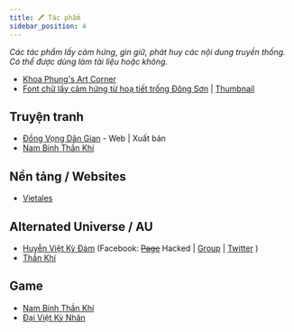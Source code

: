 ```yaml
---
title: 🖊️ Tác phẩm
sidebar_position: 4
---
```


_Các tác phẩm lấy cảm hứng, gìn giữ, phát huy các nội dung truyền thống. Có thể được dùng làm tài liệu hoặc không._

- [Khoa Phung's Art Corner](https://www.facebook.com/profile.php?id=100092158263628)
- [Font chữ lấy cảm hứng từ hoạ tiết trống Đông Sơn](https://www.facebook.com/graphicdesignVLU/videos/1371043146809379/) | [Thumbnail](img\font-dong-son.png)

## Truyện tranh

- [Đồng Vọng Dân Gian](https://www.facebook.com/EchoesofTheFolks) - Web | Xuất bản
- [Nam Binh Thần Khí](https://www.facebook.com/NamBinhThanKhi)

## Nền tảng / Websites

- [Vietales](https://vietales.vn)

## Alternated Universe / AU

- [Huyễn Việt Kỳ Đàm](contents/au#hvkd) (Facebook: ~~[Page](https://www.facebook.com/macylaitranghuyenvietkydam)~~ Hacked | [Group](https://www.facebook.com/groups/huyenvietkydam) | [Twitter](https://twitter.com/HuyenVietkydam) )
- [Thần Khí](contents/au#thần-khí)

## Game

- [Nam Binh Thần Khí](https://www.facebook.com/NamBinhThanKhi)
- [Đại Việt Kỳ Nhân](https://www.facebook.com/DaiVietKyNhan)
